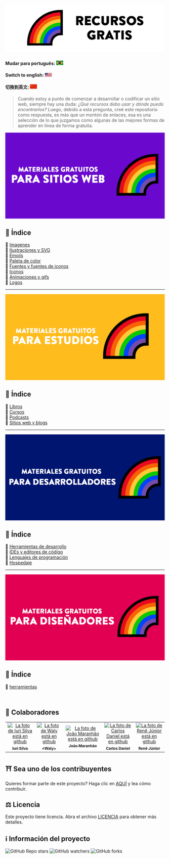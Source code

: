 <h1 align="center">
  <img src="assets/image/logoes.png">
</h1>

#### Mudar para português: <kbd>[<img title="Português" alt="Português" src="../../flags/br.jpg" width="22">](../portuguese/README.br.md)</kbd>

#### Switch to english: <kbd>[<img title="English" alt="English" src="../../flags/eua.png" width="22">](../../README.md)</kbd>

#### 切換到英文: <kbd>[<img title="中文" alt="中文" src="../../flags/cn.png" width="22">](../中文/README.cn.md)</kbd>

> Cuando estoy a punto de comenzar a desarrollar o codificar un sitio web, siempre hay una duda: <i> ¿Qué recursos debo usar y dónde puedo encontrarlos?</i>
> Luego, debido a esta pregunta, creé este repositorio como respuesta, es más que un montón de enlaces, esa es una selección de lo que juzgamos como algunas de las mejores formas de aprender en línea de forma gratuita.

<img src="assets/image/banner1es.png">

## 📕 Índice

📌 [Imagenes](pages/materiales-gratuitos-para-sitio-web.es.md#-imagenes)<br>
📌 [Ilustraciones y SVG](pages/materiales-gratuitos-para-sitio-web.es.md#-ilustraciones-y-svg)<br>
📌 [Emojis](pages/materiales-gratuitos-para-sitio-web.es.md#-emojis)<br>
📌 [Paleta de color](pages/materiales-gratuitos-para-sitio-web.es.md#-paleta-de-color)<br>
📌 [Fuentes y fuentes de iconos](pages/materiales-gratuitos-para-sitio-web.es.md#-fuentes-y-fuentes-de-iconos)<br>
📌 [Iconos](pages/materiales-gratuitos-para-sitio-web.es.md#-iconos)<br>
📌 [Animaciones y gifs](pages/materiales-gratuitos-para-sitio-web.es.md#-animaciones-y-gifs)<br>
📌 [Logos](pages/materiales-gratuitos-para-sitio-web.es.md#-logos)<br>

---

<img src="assets/image/banner2es.png">

## 📕 Índice

📌 [Libros](pages/materiales-gratuitos-para-estudios.es.md#-libros)<br>
📌 [Cursos](pages/materiales-gratuitos-para-estudios.es.md#-cursos)<br>
📌 [Podcasts](pages/materiales-gratuitos-para-estudios.es.md#-podcasts)<br>
📌 [Sitios web y blogs](pages/materiales-gratuitos-para-estudios.es.md#-sitios-web-y-blogs)<br>

---

<img src="assets/image/banner3es.png">

## 📕 Índice

📌 [Herramientas de desarrollo](pages/materiales-gratuitos-para-desarrolladores.es.md#-herramientas-de-desarrollo)<br>
📌 [IDEs y editores de código](pages/materiales-gratuitos-para-desarrolladores.es.md#-ides-y-editores-de-codigo)<br>
📌 [Lenguajes de programación](pages/materiales-gratuitos-para-desarrolladores.es.md#-lenguajes-de-programacion)<br>
📌 [Hospedaje](pages/materiales-gratuitos-para-desarrolladores.es.md#-hospedaje)<br>

---

<img src="assets/image/banner4es.png">

## 📕 Índice

📌 [herramientas](pages/materiales-gratuitos-para-disenadores.es.md#-herramientas) <br>


<br>

## 🌈 Colaboradores<br>

<table>
  <tr>
    <td align="center">
      <a href="https://github.com/iuricode">
        <img src="https://avatars3.githubusercontent.com/u/31936044" width="100px;" alt="La foto de Iuri Silva está en github"/><br>
        <sub>
          <b>Iuri Silva</b>
        </sub>
      </a>
    </td>
    <td align="center">
      <a href="https://github.com/walysonfelipe">
        <img src="https://avatars1.githubusercontent.com/u/35854466" width="100px;" alt="La foto de Waly está en github"/><br>
        <sub>
          <b><<!---->Waly></b>
        </sub>
      </a><br>
    </td>
    <td align="center">
      <a href="https://github.com/joaomaranhao">
        <img src="https://avatars0.githubusercontent.com/u/31970285" width="100px;" alt="La foto de João Maranhão está en github"/><br>
        <sub>
          <b>João Maranhão</b>
        </sub>
      </a><br>
    </td>
    <td align="center">
      <a href="https://github.com/ff4LL">
        <img src="https://avatars0.githubusercontent.com/u/66672234" width="100px;" alt="La foto de Carlos Daniel está en github"/><br>
        <sub>
          <b>Carlos Daniel</b>
        </sub>
      </a><br>
    </td>
    <td align="center">
      <a href="https://github.com/reness0">
        <img src="https://avatars0.githubusercontent.com/u/49681380" width="100px;" alt="La foto de Renê Júnior está en github"/><br>
        <sub>
          <b>Renê Júnior</b>
        </sub>
      </a><br>
    </td>

  
  </tr>
</table>

## ⛩ Sea uno de los contribuyentes<br>

Quieres formar parte de este proyecto? Haga clic en [AQUÍ](CONTRIBUTING.es.md) y lea cómo contribuir.<br>

## ⚖ Licencia

Este proyecto tiene licencia. Abra el archivo [LICENCIA](LICENSE.es.md) para obtener más detalles.<br>

## ℹ️ Información del proyecto

![GitHub Repo stars](https://img.shields.io/github/stars/iuricode/free-resources?style=for-the-badge)
![GitHub watchers](https://img.shields.io/github/watchers/iuricode/free-resources?style=for-the-badge)
![GitHub forks](https://img.shields.io/github/forks/iuricode/free-resources?style=for-the-badge)
